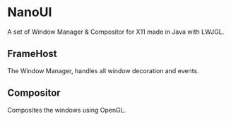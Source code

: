 # NanoUI

A set of Window Manager & Compositor for X11 made in Java with LWJGL.

## FrameHost

The Window Manager, handles all window decoration and events.

## Compositor

Composites the windows using OpenGL.
